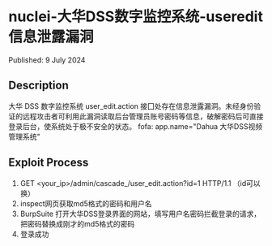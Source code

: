 # nuclei-大华DSS数字监控系统-useredit信息泄露漏洞
Published: 9 July 2024

## Description
大华 DSS 数字监控系统 user_edit.action 接囗处存在信息泄露漏洞。未经身份验证的远程攻击者可利用此漏洞读取后台管理员账号密码等信息，破解密码后可直接登录后台，使系统处于极不安全的状态。
fofa: app.name="Dahua 大华DSS视频管理系统"
## Exploit Process
1. GET <your_ip>/admin/cascade_/user_edit.action?id=1 HTTP/1.1          （id可以换）
2. inspect网页获取md5格式的密码和用户名
3. BurpSuite 打开大华DSS登录界面的网站，填写用户名密码拦截登录的请求，把密码替换成刚才的md5格式的密码
4. 登录成功
